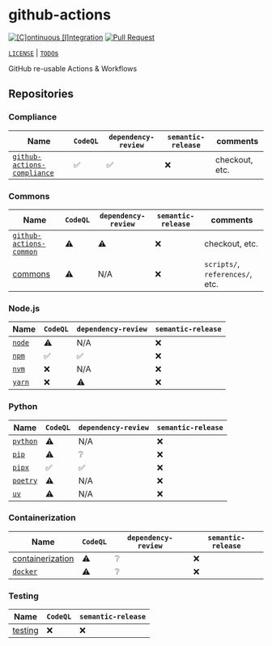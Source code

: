 # github-actions

[![[C]ontinuous [I]ntegration](https://github.com/percebus/github-actions/actions/workflows/always.yml/badge.svg)](https://github.com/percebus/github-actions/actions/workflows/always.yml) [![Pull Request](https://github.com/percebus/github-actions/actions/workflows/pull_request.yml/badge.svg?event=pull_request)](https://github.com/percebus/github-actions/actions/workflows/pull_request.yml)

[`LICENSE`](./LICENSE.md) | [`TODO`s](./TODO.md)

GitHub re-usable Actions &amp; Workflows

## Repositories

### Compliance

| Name                                                                                 | `CodeQL` | `dependency-review` | `semantic-release` | comments       |
| ------------------------------------------------------------------------------------ | -------- | ------------------- | ------------------ | -------------- |
| [`github-actions-compliance`](https://github.com/percebus/github-actions-compliance) | ✅       | ✅                  | ❌                 | checkout, etc. |

### Commons

| Name                                                                         | `CodeQL` | `dependency-review` | `semantic-release` | comments                        |
| ---------------------------------------------------------------------------- | -------- | ------------------- | ------------------ | ------------------------------- |
| [`github-actions-common`](https://github.com/percebus/github-actions-common) | ⚠️       | ⚠️                  | ❌                 | checkout, etc.                  |
| [commons](https://github.com/percebus/commons)                               | ⚠️       | N/A                 | ❌                 | `scripts/`, `references/`, etc. |

### Node.js

| Name                                                      | `CodeQL` | `dependency-review` | `semantic-release` |
| --------------------------------------------------------- | -------- | ------------------- | ------------------ |
| [`node`](https://github.com/percebus/github-actions-node) | ⚠️       | N/A                 | ❌                 |
| [`npm`](https://github.com/percebus/github-actions-npm)   | ✅       | ✅                  | ❌                 |
| [`nvm`](https://github.com/percebus/github-actions-nvm)   | ❌       | N/A                 | ❌                 |
| [`yarn`](https://github.com/percebus/github-actions-yarn) | ❌       | ⚠️                  | ❌                 |

### Python

| Name                                                          | `CodeQL` | `dependency-review` | `semantic-release` |
| ------------------------------------------------------------- | -------- | ------------------- | ------------------ |
| [`python`](https://github.com/percebus/github-actions-python) | ⚠️       | N/A                 | ❌                 |
| [`pip`](https://github.com/percebus/github-actions-pip)       | ⚠️       | ❔                  | ❌                 |
| [`pipx`](https://github.com/percebus/github-actions-pipx)     | ✅       | ✅                  | ❌                 |
| [`poetry`](https://github.com/percebus/github-actions-poetry) | ⚠️       | N/A                 | ❌                 |
| [`uv`](https://github.com/percebus/github-actions-uv)         | ⚠️       | N/A                 | ❌                 |

### Containerization

| Name                                                                            | `CodeQL` | `dependency-review` | `semantic-release` |
| ------------------------------------------------------------------------------- | -------- | ------------------- | ------------------ |
| [containerization](https://github.com/percebus/github-actions-containerization) | ⚠️       | ❔                  | ❌                 |
| [`docker`](https://github.com/percebus/github-actions-docker)                   | ⚠️       | ❔                  | ❌                 |

### Testing

| Name                                                          | `CodeQL` | `semantic-release` |
| ------------------------------------------------------------- | -------- | ------------------ |
| [testing](https://github.com/percebus/github-actions-testing) | ❌       | ❌                 |
